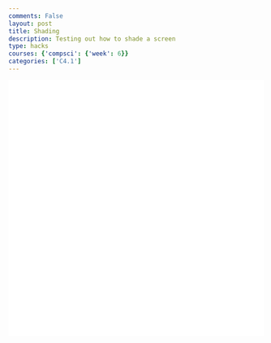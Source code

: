 ```yaml
---
comments: False
layout: post
title: Shading
description: Testing out how to shade a screen
type: hacks
courses: {'compsci': {'week': 6}}
categories: ['C4.1']
---
```

<style>
    .container{
        display:block;
        background-color:white;
    }
</style>
<canvas id="display" class="container" height="500px" width="500px"></canvas>

<script type="module">
//import needed modules
import Character from "/Group/myScripts/GameScripts/CharacterMovement.js";
import Object from "/Group/myScripts/GameScripts/CreateObject.js";
import light from "/Group/myScripts/GameScripts/Lights.js";

//define canvas
var canvas = document.getElementById("display");
var hiddenCanvas = document.createElement("canvas");
hiddenCanvas.setAttribute("width","500px");
hiddenCanvas.setAttribute("height","500px");
hiddenCanvas.setAttribute("willReadFrequently",true);

//bind inputs to a controller
var myCharacter = new Character();
document.addEventListener("keydown",myCharacter.handleKeydown.bind(myCharacter));
document.addEventListener("keyup",myCharacter.handleKeyup.bind(myCharacter));

////create objects
    //main character
    var characterSpriteSheet = new Image();
    characterSpriteSheet.src = "/Group/images/Game/squidambient-sprite.png";
    var myCharacterObject = new Object("character", characterSpriteSheet,[190,175],[190,175],[250,500],4,1);

    //backgrounds
        //apartment background
        var redPixelSprite = new Image();
        redPixelSprite.src = "/Group/images/Game/redPixel.png"
        var redObject = new Object ("background1",redPixelSprite,[1,1],[100,500],[0,500],1,1);
        var redObject2 = new Object ("background3", redPixelSprite,[1,1],[100,500],[200,500],1,1);
        var redObject3 = new Object ("background5", redPixelSprite,[1,1],[100,500],[400,500],1,1);
        var whitePixelSprite = new Image();
        whitePixelSprite.src = "/Group/images/Game/whitePixel.png"
        var whiteObject = new Object ("background 2",whitePixelSprite,[1,1],[100,500],[100,500],1,1);
        var whiteObject2 = new Object ("background 4",whitePixelSprite,[1,1],[100,500],[300,500],1,1);
        //hallway

        //

    //lighting
    var lightingSprite = new Image();
    lightingSprite.src = "/Group/images/Game/ShadingV3.png";
    var lightObject = new Object("light",lightingSprite,[500,500],[500,500],[0,0],1,1);
    
    //neighbor

    //boxes

    //text


class Group{
    constructor(objects){
        this.objects = objects;
    }

    OverrideScroll(pos){
        this.objects.forEach(function(obj){obj.UpdateCameraScroll(pos)})
    }
}

var group1 = new Group([myCharacterObject,redObject,whiteObject,redObject2,whiteObject2,redObject3,lightObject])

var fps = 24;
var active = true;
var animId;
var currentFrame = 0;
var sec = 0;
function frame(){ //when a frame is updated
    currentFrame = (currentFrame+1)%fps;
    if (currentFrame == 0){sec+=1}

    group1.OverrideScroll([-(10*sec+10*(1/fps)*currentFrame),0]); // update camera

    var pos = myCharacter.onFrame(fps); //update frame, and get position
    pos = [pos.x,500-pos.y]; //fix position
    myCharacterObject.OverridePosition(pos); //update objects
    

    if(currentFrame % Math.round(fps/4) == 0){
        if (myCharacter.moving == false && myCharacter.directionY == 0){ //if moving, and not jumping or crouching
            myCharacterObject.UpdateFrame();
        }
    }
    if(currentFrame % Math.round(fps/2)==0){
        light([[400,500,.5],[100,250,1]],lightObject,hiddenCanvas,true)
    } 
    //draw frame
    var ctx = canvas.getContext("2d");
    ctx.clearRect(0,0,500,500);
    
    //background
    redObject.drawWithCameraScroll(ctx,[0,0]);
    redObject2.drawWithCameraScroll(ctx,[0,0]);
    redObject3.drawWithCameraScroll(ctx,[0,0]);
    whiteObject.drawWithCameraScroll(ctx,[0,0]);
    whiteObject2.drawWithCameraScroll(ctx,[0,0]);

    //character
    myCharacterObject.drawWithCameraScroll(ctx,[0,0]);

    //lighting
    ctx.drawImage(hiddenCanvas,0,0);

    //run function again
    setTimeout(function() {if(active==true){animId = requestAnimationFrame(frame)};}, 1000 / fps);
}


//canvas.addEventListener("mousemove", function(e){
//    var scale = lightObject.ReturnScale();
//    lightObject.OverridePosition([e.offsetX-scale[0]/2,e.offsetY+scale[1]/2])
//});
window.addEventListener('keydown', function(e) { //prevent space from moving screen
  if(e.keyCode == 32 && e.target == document.body) {
    e.preventDefault();
  }
});

frame();
</script>